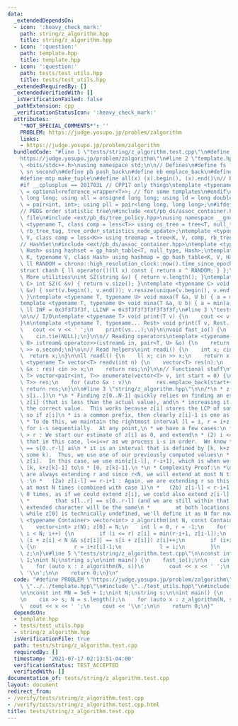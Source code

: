 ```yaml
---
data:
  _extendedDependsOn:
  - icon: ':heavy_check_mark:'
    path: string/z_algorithm.hpp
    title: string/z_algorithm.hpp
  - icon: ':question:'
    path: template.hpp
    title: template.hpp
  - icon: ':question:'
    path: tests/test_utils.hpp
    title: tests/test_utils.hpp
  _extendedRequiredBy: []
  _extendedVerifiedWith: []
  _isVerificationFailed: false
  _pathExtension: cpp
  _verificationStatusIcon: ':heavy_check_mark:'
  attributes:
    '*NOT_SPECIAL_COMMENTS*': ''
    PROBLEM: https://judge.yosupo.jp/problem/zalgorithm
    links:
    - https://judge.yosupo.jp/problem/zalgorithm
  bundledCode: "#line 1 \"tests/string/z_algorithm.test.cpp\"\n#define PROBLEM \"\
    https://judge.yosupo.jp/problem/zalgorithm\"\n#line 2 \"template.hpp\"\n#include\
    \ <bits/stdc++.h>\nusing namespace std;\n\n// Defines\n#define fs first\n#define\
    \ sn second\n#define pb push_back\n#define eb emplace_back\n#define mpr make_pair\n\
    #define mtp make_tuple\n#define all(x) (x).begin(), (x).end()\n// Basic type definitions\n\
    #if __cplusplus == 201703L // CPP17 only things\ntemplate <typename T> using opt_ref\
    \ = optional<reference_wrapper<T>>; // for some templates\n#endif\nusing ll =\
    \ long long; using ull = unsigned long long; using ld = long double;\nusing pii\
    \ = pair<int, int>; using pll = pair<long long, long long>;\n#ifdef __GNUG__\n\
    // PBDS order statistic tree\n#include <ext/pb_ds/assoc_container.hpp> // Common\
    \ file\n#include <ext/pb_ds/tree_policy.hpp>\nusing namespace __gnu_pbds;\ntemplate\
    \ <typename T, class comp = less<T>> using os_tree = tree<T, null_type, comp,\
    \ rb_tree_tag, tree_order_statistics_node_update>;\ntemplate <typename K, typename\
    \ V, class comp = less<K>> using treemap = tree<K, V, comp, rb_tree_tag, tree_order_statistics_node_update>;\n\
    // HashSet\n#include <ext/pb_ds/assoc_container.hpp>\ntemplate <typename T, class\
    \ Hash> using hashset = gp_hash_table<T, null_type, Hash>;\ntemplate <typename\
    \ K, typename V, class Hash> using hashmap = gp_hash_table<K, V, Hash>;\nconst\
    \ ll RANDOM = chrono::high_resolution_clock::now().time_since_epoch().count();\n\
    struct chash { ll operator()(ll x) const { return x ^ RANDOM; } };\n#endif\n//\
    \ More utilities\nint SZ(string &v) { return v.length(); }\ntemplate <typename\
    \ C> int SZ(C &v) { return v.size(); }\ntemplate <typename C> void UNIQUE(vector<C>\
    \ &v) { sort(v.begin(), v.end()); v.resize(unique(v.begin(), v.end()) - v.begin());\
    \ }\ntemplate <typename T, typename U> void maxa(T &a, U b) { a = max(a, b); }\n\
    template <typename T, typename U> void mina(T &a, U b) { a = min(a, b); }\nconst\
    \ ll INF = 0x3f3f3f3f, LLINF = 0x3f3f3f3f3f3f3f3f;\n#line 3 \"tests/test_utils.hpp\"\
    \n\n// I/O\ntemplate <typename T> void print(T v) {\n    cout << v << '\\n';\n\
    }\n\ntemplate <typename T, typename... Rest> void print(T v, Rest... vs) {\n \
    \   cout << v << ' ';\n    print(vs...);\n}\n\nvoid fast_io() {\n    ios_base::sync_with_stdio(false);\n\
    \    cin.tie(NULL);\n}\n\n// Reading operators\ntemplate <typename T, typename\
    \ U> istream& operator>>(istream& in, pair<T, U> &o) {\n    return in >> o.first\
    \ >> o.second;\n}\n\n// Read helpers\nint readi() {\n    int x; cin >> x;\n  \
    \  return x;\n}\n\nll readl() {\n    ll x; cin >> x;\n    return x;\n}\n\ntemplate\
    \ <typename T> vector<T> readv(int n) {\n    vector<T> res(n);\n    for (auto\
    \ &x : res) cin >> x;\n    return res;\n}\n\n// Functional stuff\ntemplate <typename\
    \ T> vector<pair<int, T>> enumerate(vector<T> v, int start = 0) {\n    vector<pair<int,\
    \ T>> res;\n    for (auto &x : v)\n        res.emplace_back(start++, x);\n   \
    \ return res;\n}\n\n#line 3 \"string/z_algorithm.hpp\"\n\n/*\n * z[i] <- LCP(s[0..],\
    \ s[i..])\n *\n * Finding z[0..N-1] quickly relies on finding an estimation for\
    \ z[i] (that is less than the actual value), and\n * increasing it until it reaches\
    \ the correct value.  This works because z[i] stores the LCP of some strings,\
    \ so if z[i]\n * is a common prefix, then clearly z[i]-1 is one as well.\n *\n\
    \ * To do this, we maintain the rightmost interval [l = i, r = i+z[i]-1] and solve\
    \ for i-s sequentially.  At any point,\n * we have a few cases:\n *\n * (1) i\
    \ > r : We start our estimate of z[i] as 0, and extend\n * (2) i <= r : Also note\
    \ that in this case, l<=i<=r as we process i-s in order.  We know that s[l..r]\
    \ == s[0..r-l] as\n * it is an interval that is defined by [k, k+z[k]-1] (for\
    \ some k).  Thus, we use one of our previously computed values\n * to initialize\
    \ z[i].  In this case, we use min(z[i-l], r-i+1), which is when we shift the interval\
    \ [k, k+z[k]-1] to\n * [0, z[k]-1].\n *\n * Complexity Proof:\n *\n * (1) : We\
    \ are always extending r and since r<N, we will extend at most N times\n * (2)\
    \ :\n *   (2a) z[i-l] == r-i+1 : Again, we are extending r so this will happen\
    \ at most N times (combined with case 1)\n *   (2b) z[i-l] < r-i+1 : We will extend\
    \ 0 times, as if we could extend z[i], we could also extend z[i-l] as we know\n\
    \ *        that s[l..r] == s[0..r-l] (and we are still within that range, so the\
    \ extended character will be the same\n *        at both locations)\n *\n * Note:\
    \ while z[0] is technically undefined, we'll define it as N for now\n */\ntemplate\
    \ <typename Container> vector<int> z_algorithm(int N, const Container &s) {\n\
    \    vector<int> z(N); z[0] = N;\n    int l = 0, r = -1;\n    for (int i = 1;\
    \ i < N; i++) {\n        if (i <= r) z[i] = min(r-i+1, z[i-l]);\n        while\
    \ (i + z[i] < N && s[z[i]] == s[i + z[i]]) z[i]++;\n        if (i+z[i]-1 > r)\
    \ {\n            r = i+z[i]-1;\n            l = i;\n        }\n    }\n    return\
    \ z;\n}\n#line 5 \"tests/string/z_algorithm.test.cpp\"\n\nconst int MN = 5e5 +\
    \ 1;\nint N;\nstring s;\n\nint main() {\n    fast_io();\n\n    cin >> s; N = s.length();\n\
    \    for (auto x : z_algorithm(N, s))\n        cout << x << ' ';\n    cout <<\
    \ '\\n';\n\n    return 0;\n}\n"
  code: "#define PROBLEM \"https://judge.yosupo.jp/problem/zalgorithm\"\n#include\
    \ \"../../template.hpp\"\n#include \"../test_utils.hpp\"\n#include \"../../string/z_algorithm.hpp\"\
    \n\nconst int MN = 5e5 + 1;\nint N;\nstring s;\n\nint main() {\n    fast_io();\n\
    \n    cin >> s; N = s.length();\n    for (auto x : z_algorithm(N, s))\n      \
    \  cout << x << ' ';\n    cout << '\\n';\n\n    return 0;\n}"
  dependsOn:
  - template.hpp
  - tests/test_utils.hpp
  - string/z_algorithm.hpp
  isVerificationFile: true
  path: tests/string/z_algorithm.test.cpp
  requiredBy: []
  timestamp: '2021-07-17 02:13:51-04:00'
  verificationStatus: TEST_ACCEPTED
  verifiedWith: []
documentation_of: tests/string/z_algorithm.test.cpp
layout: document
redirect_from:
- /verify/tests/string/z_algorithm.test.cpp
- /verify/tests/string/z_algorithm.test.cpp.html
title: tests/string/z_algorithm.test.cpp
---
```

